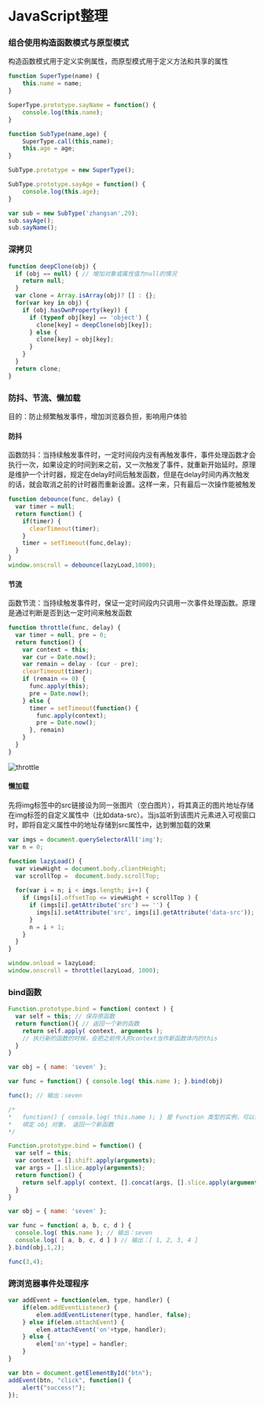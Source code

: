 # JavaScript整理

### 组合使用构造函数模式与原型模式

构造函数模式用于定义实例属性，而原型模式用于定义方法和共享的属性

``` javascript
function SuperType(name) {
    this.name = name;
}

SuperType.prototype.sayName = function() {
    console.log(this.name);
}

function SubType(name,age) {
    SuperType.call(this,name);
    this.age = age;
}

SubType.prototype = new SuperType();

SubType.prototype.sayAge = function() {
    console.log(this.age);
}

var sub = new SubType('zhangsan',29);
sub.sayAge();
sub.sayName();
```

### 深拷贝

``` javascript
function deepClone(obj) {
  if (obj == null) { // 增加对象或属性值为null的情况
    return null;
  }
  var clone = Array.isArray(obj)? [] : {};
  for(var key in obj) {
    if (obj.hasOwnProperty(key)) {
      if (typeof obj[key] == 'object') {
        clone[key] = deepClone(obj[key]);
      } else {
        clone[key] = obj[key];
      }
    }
  }
  return clone;
}
```

### 防抖、节流、懒加载

目的：防止频繁触发事件，增加浏览器负担，影响用户体验

#### 防抖

函数防抖：当持续触发事件时，一定时间段内没有再触发事件，事件处理函数才会执行一次，如果设定的时间到来之前，又一次触发了事件，就重新开始延时。原理是维护一个计时器，规定在delay时间后触发函数，但是在delay时间内再次触发的话，就会取消之前的计时器而重新设置。这样一来，只有最后一次操作能被触发

``` javascript
function debounce(func, delay) {
  var timer = null;
  return function() {
    if(timer) {
      clearTimeout(timer);
    }
    timer = setTimeout(func,delay);
  }
}
window.onscroll = debounce(lazyLoad,1000);
```

#### 节流

函数节流：当持续触发事件时，保证一定时间段内只调用一次事件处理函数。原理是通过判断是否到达一定时间来触发函数

``` javascript
function throttle(func, delay) {
  var timer = null, pre = 0;
  return function() {
    var context = this;
    var cur = Date.now();
    var remain = delay - (cur - pre);
    clearTimeout(timer);
    if (remain <= 0) {
      func.apply(this);
      pre = Date.now();
    } else {
      timer = setTimeout(function() {
        func.apply(context);
        pre = Date.now();
      }, remain)
    }
  }
}
```

![throttle](C:\Users\Administrator\Desktop\throttle.png)

#### 懒加载

先将img标签中的src链接设为同一张图片（空白图片），将其真正的图片地址存储在img标签的自定义属性中（比如data-src）。当js监听到该图片元素进入可视窗口时，即将自定义属性中的地址存储到src属性中，达到懒加载的效果

``` javascript
var imgs = document.querySelectorAll('img');
var n = 0;

function lazyLoad() {
  var viewHight = document.body.clientHeight;
  var scrollTop =  document.body.scrollTop;
  
  for(var i = n; i < imgs.length; i++) {
    if (imgs[i].offsetTop <= viewHight + scrollTop ) {
      if (imgs[i].getAttribute('src') == '') {
        imgs[i].setAttribute('src', imgs[i].getAttribute('data-src'));
      }
      n = i + 1;
    }
  }
}

window.onload = lazyLoad;
window.onscroll = throttle(lazyLoad, 1000);
```

### bind函数

``` javascript
Function.prototype.bind = function( context ) {
  var self = this; // 保存原函数
  return function(){ // 返回一个新的函数
  	return self.apply( context, arguments ); 
  	// 执行新的函数的时候，会把之前传入的context当作新函数体内的this
  }
}

var obj = { name: 'seven' };

var func = function() { console.log( this.name ); }.bind(obj)

func(); // 输出：seven

/*
*	function() { console.log( this.name ); } 是 Function 类型的实例，可以调用 bind 函数
*	绑定 obj 对象， 返回一个新函数
*/

Function.prototype.bind = function() {
  var self = this;
  var context = [].shift.apply(arguments);
  var args = [].slice.apply(arguments);
  return function() {
    return self.apply( context, [].concat(args, [].slice.apply(arguments)) );
  }
}

var obj = { name: 'seven' };

var func = function( a, b, c, d ) {
  console.log( this.name ); // 输出：seven
  console.log( [ a, b, c, d ] ) // 输出：[ 1, 2, 3, 4 ]
}.bind(obj,1,2);

func(3,4);
```

### 跨浏览器事件处理程序

``` javascript
var addEvent = function(elem, type, handler) {
    if(elem.addEventListener) {
        elem.addEventListener(type, handler, false);
    } else if(elem.attachEvent) {
        elem.attachEvent('on'+type, handler);
    } else {
        elem['on'+type] = handler;
    }
}

var btn = document.getElementById("btn");
addEvent(btn, "click", function() {
    alert("success!");
});
```



